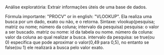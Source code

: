 Análise exploratória: Extrair informações úteis de uma base de dados.

Fórmula importante: "PROCV" or in english: "VLOOKUP". Ela realiza uma busca 
por um dado, exato ou não, e o retorna.
Sintaxe: vlookup(pesquisa; matriz ou nome; número da coluna; intervalo da pesquisa)
pesquisa: o valor a ser buscado.
matriz ou nome: id da tabela ou nome.
número da coluna: valor da coluna ao qual realizar a busca.
intervalo da pesquisa: se true(ou 0) especifica que pode aproximar o 
valor(0,49 para 0,5), no entanto se false(ou 1) ele realizará a busca pelo 
valor exato.
